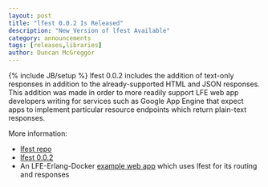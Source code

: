 ```yaml
---
layout: post
title: "lfest 0.0.2 Is Released"
description: "New Version of lfest Available"
category: announcements
tags: [releases,libraries]
author: Duncan McGreggor
---
```

{% include JB/setup %}
lfest 0.0.2 includes the addition of text-only responses in addition to the
already-supported HTML and JSON responses. This addition was made in order to
more readily support LFE web app developers writing for services such as Google
App Engine that expect apps to implement particular resource endpoints which
return plain-text responses.

More information:
 * [lfest repo](https://github.com/lfex/lfest)
 * [lfest 0.0.2](https://github.com/lfex/lfest/releases/tag/0.0.2)
 * An LFE-Erlang-Docker
   [example web app](https://github.com/oubiwann/docker-lfe-yaws-sample-app)
   which uses lfest for its routing and responses
